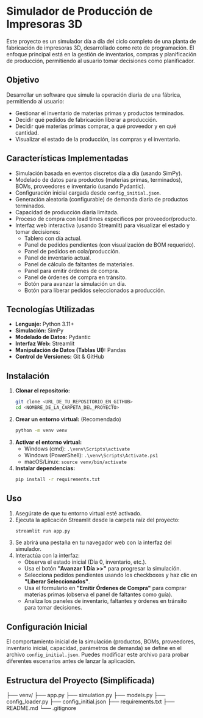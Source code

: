 # Simulador de Producción de Impresoras 3D

Este proyecto es un simulador día a día del ciclo completo de una planta de fabricación de impresoras 3D, desarrollado como reto de programación. El enfoque principal está en la gestión de inventarios, compras y planificación de producción, permitiendo al usuario tomar decisiones como planificador.

## Objetivo

Desarrollar un software que simule la operación diaria de una fábrica, permitiendo al usuario:
*   Gestionar el inventario de materias primas y productos terminados.
*   Decidir qué pedidos de fabricación liberar a producción.
*   Decidir qué materias primas comprar, a qué proveedor y en qué cantidad.
*   Visualizar el estado de la producción, las compras y el inventario.

## Características Implementadas

*   Simulación basada en eventos discretos día a día (usando SimPy).
*   Modelado de datos para productos (materias primas, terminados), BOMs, proveedores e inventario (usando Pydantic).
*   Configuración inicial cargada desde `config_initial.json`.
*   Generación aleatoria (configurable) de demanda diaria de productos terminados.
*   Capacidad de producción diaria limitada.
*   Proceso de compra con lead times específicos por proveedor/producto.
*   Interfaz web interactiva (usando Streamlit) para visualizar el estado y tomar decisiones:
    *   Tablero con día actual.
    *   Panel de pedidos pendientes (con visualización de BOM requerido).
    *   Panel de pedidos en cola/producción.
    *   Panel de inventario actual.
    *   Panel de cálculo de faltantes de materiales.
    *   Panel para emitir órdenes de compra.
    *   Panel de órdenes de compra en tránsito.
    *   Botón para avanzar la simulación un día.
    *   Botón para liberar pedidos seleccionados a producción.

## Tecnologías Utilizadas

*   **Lenguaje:** Python 3.11+
*   **Simulación:** SimPy
*   **Modelado de Datos:** Pydantic
*   **Interfaz Web:** Streamlit
*   **Manipulación de Datos (Tablas UI):** Pandas
*   **Control de Versiones:** Git & GitHub

## Instalación

1.  **Clonar el repositorio:**
    ```bash
    git clone <URL_DE_TU_REPOSITORIO_EN_GITHUB>
    cd <NOMBRE_DE_LA_CARPETA_DEL_PROYECTO>
    ```
2.  **Crear un entorno virtual:** (Recomendado)
    ```bash
    python -m venv venv
    ```
3.  **Activar el entorno virtual:**
    *   Windows (cmd): `.\venv\Scripts\activate`
    *   Windows (PowerShell): `.\venv\Scripts\Activate.ps1`
    *   macOS/Linux: `source venv/bin/activate`
4.  **Instalar dependencias:**
    ```bash
    pip install -r requirements.txt
    ```

## Uso

1.  Asegúrate de que tu entorno virtual esté activado.
2.  Ejecuta la aplicación Streamlit desde la carpeta raíz del proyecto:
    ```bash
    streamlit run app.py
    ```
3.  Se abrirá una pestaña en tu navegador web con la interfaz del simulador.
4.  Interactúa con la interfaz:
    *   Observa el estado inicial (Día 0, inventario, etc.).
    *   Usa el botón **"Avanzar 1 Día >>"** para progresar la simulación.
    *   Selecciona pedidos pendientes usando los checkboxes y haz clic en **"Liberar Seleccionados"**.
    *   Usa el formulario en **"Emitir Órdenes de Compra"** para comprar materias primas (observa el panel de faltantes como guía).
    *   Analiza los paneles de inventario, faltantes y órdenes en tránsito para tomar decisiones.

## Configuración Inicial

El comportamiento inicial de la simulación (productos, BOMs, proveedores, inventario inicial, capacidad, parámetros de demanda) se define en el archivo `config_initial.json`. Puedes modificar este archivo para probar diferentes escenarios antes de lanzar la aplicación.

## Estructura del Proyecto (Simplificada)
├── venv/ 
├── app.py
├── simulation.py 
├── models.py 
├── config_loader.py 
├── config_initial.json 
├── requirements.txt 
├── README.md 
└── .gitignore 
